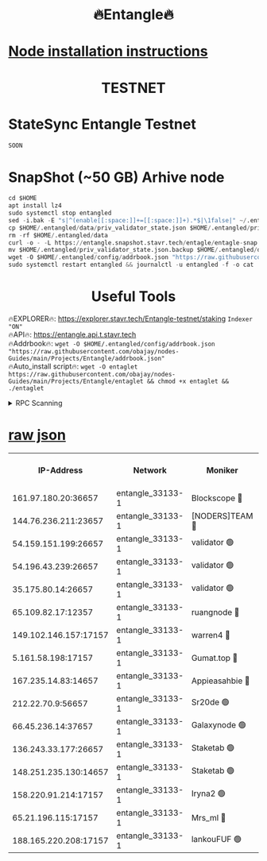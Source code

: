 <h1 align="center"> 🔥Entangle🔥</h1>

[Node installation instructions](https://github.com/obajay/nodes-Guides/tree/main/Projects/Entangle)
=

<h1 align="center"> TESTNET</h1>

# StateSync Entangle Testnet
```python
SOON
```
# SnapShot (~50 GB) Arhive node
```python
cd $HOME
apt install lz4
sudo systemctl stop entangled
sed -i.bak -E "s|^(enable[[:space:]]+=[[:space:]]+).*$|\1false|" ~/.entangled/config/config.toml
cp $HOME/.entangled/data/priv_validator_state.json $HOME/.entangled/priv_validator_state.json.backup
rm -rf $HOME/.entangled/data
curl -o - -L https://entangle.snapshot.stavr.tech/entagle/entagle-snap.tar.lz4 | lz4 -c -d - | tar -x -C $HOME/.entangled --strip-components 2
mv $HOME/.entangled/priv_validator_state.json.backup $HOME/.entangled/data/priv_validator_state.json
wget -O $HOME/.entangled/config/addrbook.json "https://raw.githubusercontent.com/obajay/nodes-Guides/main/Projects/Entangle/addrbook.json"
sudo systemctl restart entangled && journalctl -u entangled -f -o cat
```
 <h1 align="center"> Useful Tools</h1>
 
🔥EXPLORER🔥: https://explorer.stavr.tech/Entangle-testnet/staking        `Indexer "ON"` \
🔥API🔥:      https://entangle.api.t.stavr.tech \
🔥Addrbook🔥: ```wget -O $HOME/.entangled/config/addrbook.json "https://raw.githubusercontent.com/obajay/nodes-Guides/main/Projects/Entangle/addrbook.json"``` \
🔥Auto_install script🔥:  `wget -O entaglet https://raw.githubusercontent.com/obajay/nodes-Guides/main/Projects/Entangle/entaglet && chmod +x entaglet && ./entaglet`


<details>
<summary>RPC Scanning</summary>

<h2 align="center"> We scan nodes in real time every 4 hours. And we provide the final result of RPC endpoints.
We cannot influence the operation of these nodes in any way. </h2>


```python
If Voting Power is higher than 0 --> then the Node is a validator of the network and may be subject to attack and be a potential threat to the chain.
```
```python
We marked such validators with a red symbol
```

</details>

[raw json](https://rpc-check.entangt.stavr.tech/entangt/rpc-entangt-result.json)
=


<table><tr><th>IP-Address</th><th>Network</th><th>Moniker</th><th>Latest Block Height</th><th>Earliest Block Height</th><th>Catching Up</th><th>Voting Power</th><th>Scan Time</th></tr><tr><td>161.97.180.20:36657</td><td>entangle_33133-1</td><td>Blockscope 🔴</td><td>761010</td><td>1</td><td>False</td><td>88000000000176</td><td>2023-11-24T11:23:00.060905547UTC</td></tr><tr><td>144.76.236.211:23657</td><td>entangle_33133-1</td><td>[NODERS]TEAM 🔴</td><td>761012</td><td>1</td><td>False</td><td>47049700500000000</td><td>2023-11-24T11:23:13.929309107UTC</td></tr><tr><td>54.159.151.199:26657</td><td>entangle_33133-1</td><td>validator 🟢</td><td>761011</td><td>1</td><td>False</td><td>0</td><td>2023-11-24T11:23:17.874424909UTC</td></tr><tr><td>54.196.43.239:26657</td><td>entangle_33133-1</td><td>validator 🟢</td><td>761015</td><td>1</td><td>False</td><td>0</td><td>2023-11-24T11:23:20.536345386UTC</td></tr><tr><td>35.175.80.14:26657</td><td>entangle_33133-1</td><td>validator 🟢</td><td>761015</td><td>1</td><td>False</td><td>0</td><td>2023-11-24T11:23:23.780015507UTC</td></tr><tr><td>65.109.82.17:12357</td><td>entangle_33133-1</td><td>ruangnode 🔴</td><td>761010</td><td>145001</td><td>False</td><td>89353626935077</td><td>2023-11-24T11:23:02.519442814UTC</td></tr><tr><td>149.102.146.157:17157</td><td>entangle_33133-1</td><td>warren4 🔴</td><td>761012</td><td>484001</td><td>False</td><td>32399306040004</td><td>2023-11-24T11:23:13.657546832UTC</td></tr><tr><td>5.161.58.198:17157</td><td>entangle_33133-1</td><td>Gumat.top 🔴</td><td>761015</td><td>522001</td><td>False</td><td>40931860000000</td><td>2023-11-24T11:23:24.430824695UTC</td></tr><tr><td>167.235.14.83:14657</td><td>entangle_33133-1</td><td>Appieasahbie 🔴</td><td>761015</td><td>531401</td><td>False</td><td>44568809900999996</td><td>2023-11-24T11:23:23.169309005UTC</td></tr><tr><td>212.22.70.9:56657</td><td>entangle_33133-1</td><td>Sr20de 🟢</td><td>761010</td><td>620601</td><td>False</td><td>0</td><td>2023-11-24T11:22:59.487464205UTC</td></tr><tr><td>66.45.236.14:37657</td><td>entangle_33133-1</td><td>Galaxynode 🟢</td><td>761012</td><td>654001</td><td>False</td><td>0</td><td>2023-11-24T11:23:14.836128052UTC</td></tr><tr><td>136.243.33.177:26657</td><td>entangle_33133-1</td><td>Staketab 🟢</td><td>761012</td><td>660001</td><td>False</td><td>0</td><td>2023-11-24T11:23:14.204252081UTC</td></tr><tr><td>148.251.235.130:14657</td><td>entangle_33133-1</td><td>Staketab 🟢</td><td>761010</td><td>660801</td><td>False</td><td>0</td><td>2023-11-24T11:22:59.756141839UTC</td></tr><tr><td>158.220.91.214:17157</td><td>entangle_33133-1</td><td>Iryna2 🟢</td><td>761015</td><td>704001</td><td>False</td><td>0</td><td>2023-11-24T11:23:20.881980647UTC</td></tr><tr><td>65.21.196.115:17157</td><td>entangle_33133-1</td><td>Mrs_ml 🔴</td><td>761011</td><td>720001</td><td>False</td><td>499058946500000</td><td>2023-11-24T11:23:06.918774810UTC</td></tr><tr><td>188.165.220.208:17157</td><td>entangle_33133-1</td><td>lankouFUF 🟢</td><td>761011</td><td>725001</td><td>False</td><td>0</td><td>2023-11-24T11:23:07.222906909UTC</td></tr></table>
